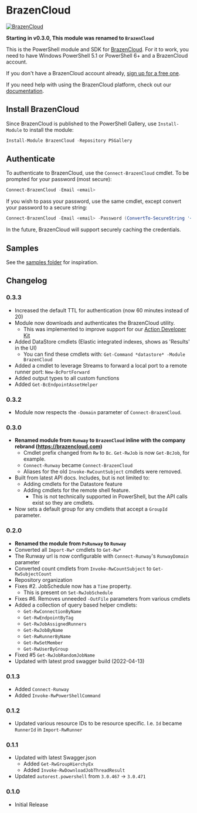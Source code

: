 # BrazenCloud

[![BrazenCloud](https://img.shields.io/powershellgallery/v/BrazenCloud.svg?style=flat-square&label=BrazenCloud "BrazenCloud")](https://www.powershellgallery.com/packages/BrazenCloud/)

**Starting in v0.3.0, This module was renamed to `BrazenCloud`**

This is the PowerShell module and SDK for [BrazenCloud](https://brazencloud.com). For it to work, you need to have Windows PowerShell 5.1 or PowerShell 6+ and a BrazenCloud account.

If you don't have a BrazenCloud account already, [sign up for a free one](https://portal.brazencloud.com/login?enroll=true).

If you need help with using the BrazenCloud platform, check out our [documentation](https://docs.runway.host).

## Install BrazenCloud

Since BrazenCloud is published to the PowerShell Gallery, use `Install-Module` to install the module:

```powershell
Install-Module BrazenCloud -Repository PSGallery
```

## Authenticate

To authenticate to BrazenCloud, use the `Connect-BrazenCloud` cmdlet. To be prompted for your password (most secure):

```powershell
Connect-BrazenCloud -Email <email>
```

If you wish to pass your password, use the same cmdlet, except convert your password to a secure string:

```powershell
Connect-BrazenCloud -Email <email> -Password (ConvertTo-SecureString '<password>' -AsPlainText -Force)
```

In the future, BrazenCloud will support securely caching the credentials.

## Samples

See the [samples folder](./samples) for inspiration.

## Changelog

### 0.3.3

- Increased the default TTL for authentication (now 60 minutes instead of 20)
- Module now downloads and authenticates the BrazenCloud utility.
  - This was implemented to improve support for our [Action Developer Kit](https://github.com/brazencloud/adk)
- Added DataStore cmdlets (Elastic integrated indexes, shows as 'Results' in the UI)
  - You can find these cmdlets with: `Get-Command *datastore* -Module BrazenCloud`
- Added a cmdlet to leverage Streams to forward a local port to a remote runner port: `New-BcPortForward`
- Added output types to all custom functions
- Added `Get-BcEndpointAssetHelper`

### 0.3.2

- Module now respects the `-Domain` parameter of `Connect-BrazenCloud`.

### 0.3.0

- **Renamed module from `Runway` to `BrazenCloud` inline with the company rebrand (https://brazencloud.com)**
  - Cmdlet prefix changed from `Rw` to `Bc`. `Get-RwJob` is now `Get-BcJob`, for example.
  - `Connect-Runway` became `Connect-BrazenCloud`
  - Aliases for the old `Invoke-RwCountSubject` cmdlets were removed.
- Built from latest API docs. Includes, but is not limited to:
  - Adding cmdlets for the Datastore feature
  - Adding cmdlets for the remote shell feature.
    - This is not technically supported in PowerShell, but the API calls exist so they are cmdlets.
- Now sets a default group for any cmdlets that accept a `GroupId` parameter.

### 0.2.0

- **Renamed the module from `PsRunway` to `Runway`**
- Converted all `Import-Rw*` cmdlets to `Get-Rw*`
- The Runway url is now configurable with `Connect-Runway`'s `RunwayDomain` parameter
- Converted count cmdlets from `Invoke-RwCountSubject` to `Get-RwSubjectCount`
- Repository organization
- Fixes #2. JobSchedule now has a `Time` property.
  - This is present on `Set-RwJobSchedule`
- Fixes #6. Removes unneeded `-OutFile` parameters from various cmdlets
- Added a collection of query based helper cmdlets:
  - `Get-RwConnectionByName`
  - `Get-RwEndpointByTag`
  - `Get-RwJobAssignedRunners`
  - `Get-RwJobByName`
  - `Get-RwRunnerByName`
  - `Get-RwSetMember`
  - `Get-RwUserByGroup`
- Fixed #5 `Get-RwJobRandomJobName`
- Updated with latest prod swagger build (2022-04-13)

### 0.1.3

- Added `Connect-Runway`
- Added `Invoke-RwPowerShellCommand`

### 0.1.2

- Updated various resource IDs to be resource specific. I.e. `Id` became `RunnerId` in `Import-RwRunner`

### 0.1.1

- Updated with latest Swagger.json
  - Added `Get-RwGroupHierchyEx`
  - Added `Invoke-RwDownloadJobThreadResult`
- Updated `autorest.powershell` from `3.0.467` -> `3.0.471`

### 0.1.0

- Initial Release